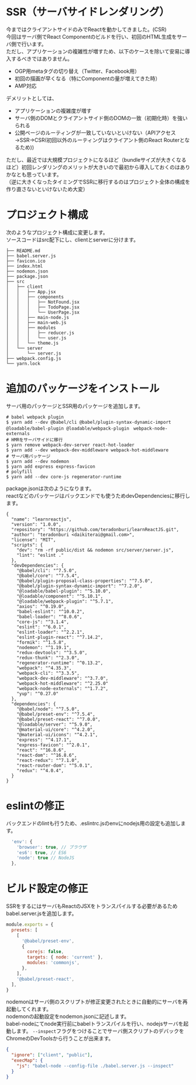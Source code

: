 # SSR（サーバサイドレンダリング）
今まではクライアントサイドのみでReactを動かしてきました。(CSR)  
今回はサーバ側でReact Componentのビルドを行い、初回のHTML生成をサーバ側で行います。  
ただし、アプリケーションの複雑性が増すため、以下のケースを除いて安易に導入するべきではありません。  

* OGP用metaタグの切り替え（Twitter、Facebook用）
* 初回の描画が早くなる（特にComponentの量が増えてきた時）
* AMP対応

デメリットとしては、

* アプリケーションの複雑度が増す
* サーバ側のDOMとクライアントサイド側のDOMの一致（初期化時）を強いられる
* 公開ページのルーティングが一致していないといけない（APIアクセス→SSR→CSR(初回以外のルーティングはクライアント側のReact Routerとなるため))

ただし、最近では大規模プロジェクトになるほど（bundleサイズが大きくなるほど）初回レンダリングのメリットが大きいので最初から導入しておくのはありかなとも思っています。  
（逆に大きくなったタイミングでSSRに移行するのはプロジェクト全体の構成を作り直さないといけないため大変）  

# プロジェクト構成
次のようなプロジェクト構成に変更します。  
ソースコードはsrc配下にし、clientとserverに分けます。  

```
├── README.md
├── babel.server.js
├── favicon.ico
├── index.html
├── nodemon.json
├── package.json
├── src
│   ├── client
│   │   ├── App.jsx
│   │   ├── components
│   │   │   ├── NotFound.jsx
│   │   │   ├── TodoPage.jsx
│   │   │   └── UserPage.jsx
│   │   ├── main-node.js
│   │   ├── main-web.js
│   │   ├── modules
│   │   │   ├── reducer.js
│   │   │   └── user.js
│   │   └── theme.js
│   └── server
│       └── server.js
├── webpack.config.js
└── yarn.lock
```

# 追加のパッケージをインストール
サーバ用のパッケージとSSR用のパッケージを追加します。  

```
# babel webpack plugin
$ yarn add --dev @babel/cli @babel/plugin-syntax-dynamic-import @loadable/babel-plugin @loadable/webpack-plugin　webpack-node-externals
# HMRをサーバサイドに移行
$ yarn remove webpack-dev-server react-hot-loader
$ yarn add --dev webpack-dev-middleware webpack-hot-middleware
# サーバ用パッケージ
$ yarn add --dev nodemon
$ yarn add express express-favicon
# polyfill
$ yarn add --dev core-js regenerator-runtime
```

package.jsonは次のようになります。  
reactなどのパッケージはバックエンドでも使うためdevDependenciesに移行します。  

```
{
  "name": "learnreactjs",
  "version": "1.0.0",
  "repository": "https://github.com/teradonburi/learnReactJS.git",
  "author": "teradonburi <daikiterai@gmail.com>",
  "license": "MIT",
  "scripts": {
    "dev": "rm -rf public/dist && nodemon src/server/server.js",
    "lint": "eslint ."
  },
  "devDependencies": {
    "@babel/cli": "^7.5.0",
    "@babel/core": "^7.5.4",
    "@babel/plugin-proposal-class-properties": "^7.5.0",
    "@babel/plugin-syntax-dynamic-import": "^7.2.0",
    "@loadable/babel-plugin": "^5.10.0",
    "@loadable/component": "^5.10.1",
    "@loadable/webpack-plugin": "^5.7.1",
    "axios": "^0.19.0",
    "babel-eslint": "^10.0.2",
    "babel-loader": "^8.0.6",
    "core-js": "^3.1.4",
    "eslint": "^6.0.1",
    "eslint-loader": "^2.2.1",
    "eslint-plugin-react": "^7.14.2",
    "formik": "^1.5.8",
    "nodemon": "^1.19.1",
    "redux-devtools": "^3.5.0",
    "redux-thunk": "^2.3.0",
    "regenerator-runtime": "^0.13.2",
    "webpack": "^4.35.3",
    "webpack-cli": "^3.3.5",
    "webpack-dev-middleware": "^3.7.0",
    "webpack-hot-middleware": "^2.25.0"
    "webpack-node-externals": "^1.7.2",
    "yup": "^0.27.0"
  },
  "dependencies": {
    "@babel/node": "^7.5.0",
    "@babel/preset-env": "^7.5.4",
    "@babel/preset-react": "^7.0.0",
    "@loadable/server": "^5.9.0",
    "@material-ui/core": "^4.2.0",
    "@material-ui/icons": "^4.2.1",
    "express": "^4.17.1",
    "express-favicon": "^2.0.1",
    "react": "^16.8.6",
    "react-dom": "^16.8.6",
    "react-redux": "^7.1.0",
    "react-router-dom": "^5.0.1",
    "redux": "^4.0.4",
  }
}
```

# eslintの修正
バックエンドのlintも行うため、.eslintrc.jsのenvにnodejs用の設定も追加します。  

```.eslintrc.js
  'env': {
    'browser': true, // ブラウザ
    'es6': true, // ES6
    'node': true // NodeJS
  },
```

# ビルド設定の修正  
SSRをするにはサーバもReactのJSXをトランスパイルする必要があるためbabel.server.jsを追加します。  

```babel.server.js
module.exports = {
  presets: [
    [
      '@babel/preset-env',
      {
        corejs: false,
        targets: { node: 'current' },
        modules: 'commonjs',
      },
    ],
    '@babel/preset-react',
  ],
}
```

nodemonはサーバ側のスクリプトが修正変更されたときに自動的にサーバを再起動してくれます。  
nodemonの起動設定をnodemon.jsonに記述します。  
babel-nodeにてnode実行前にbabelトランスパイルを行い、nodejsサーバを起動します。 
`--inspect`フラグをつけることでサーバ側スクリプトのデバックをChromeのDevToolsから行うことが出来ます。  

```nodemon.json
{
  "ignore": ["client", "public"],
  "execMap": {
    "js": "babel-node --config-file ./babel.server.js --inspect"
  }
}
```